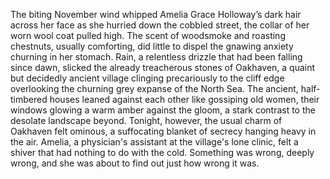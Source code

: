 The biting November wind whipped Amelia Grace Holloway’s dark hair across her face as she hurried down the cobbled street, the collar of her worn wool coat pulled high.  The scent of woodsmoke and roasting chestnuts, usually comforting, did little to dispel the gnawing anxiety churning in her stomach.  Rain, a relentless drizzle that had been falling since dawn, slicked the already treacherous stones of Oakhaven, a quaint but decidedly ancient village clinging precariously to the cliff edge overlooking the churning grey expanse of the North Sea.  The ancient, half-timbered houses leaned against each other like gossiping old women, their windows glowing a warm amber against the gloom, a stark contrast to the desolate landscape beyond.  Tonight, however, the usual charm of Oakhaven felt ominous, a suffocating blanket of secrecy hanging heavy in the air. Amelia, a physician's assistant at the village's lone clinic, felt a shiver that had nothing to do with the cold.  Something was wrong, deeply wrong, and she was about to find out just how wrong it was.
